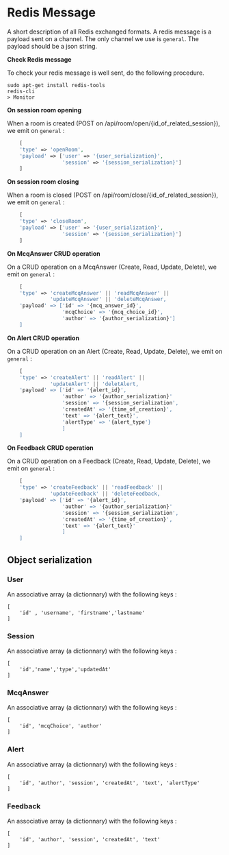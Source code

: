 # Redis Message

A short description of all Redis exchanged formats. 
A redis message is a payload sent on a channel. The only channel we use is `general`. The payload should be a json string.

**Check Redis message**

To check your redis message is well sent, do the following procedure.

```
sudo apt-get install redis-tools
redis-cli
> Monitor
```


**On session room opening**

When a room is created (POST on /api/room/open/{id_of_related_session}), we emit on `general` :

```php
    [
    'type' => 'openRoom',
    'payload' => ['user' => '{user_serialization}', 
                  'session' => '{session_serialization}']
    ]
```

**On session room closing**

When a room is closed (POST on /api/room/close/{id_of_related_session}), we emit on `general` :

```php
    [
    'type' => 'closeRoom',
    'payload' => ['user' => '{user_serialization}', 
                  'session' => '{session_serialization}']
    ]
```

**On McqAnswer CRUD operation**

On a CRUD operation on a McqAnswer (Create, Read, Update, Delete), we emit on `general` :

```php
    [
    'type' => 'createMcqAnswer' || 'readMcqAnswer' || 
              'updateMcqAnswer' || 'deleteMcqAnswer,
    'payload' => ['id' => '{mcq_answer_id}', 
                  'mcqChoice' => '{mcq_choice_id}',
                  'author' => '{author_serialization}']
    ]
```

**On Alert CRUD operation**

On a CRUD operation on an Alert (Create, Read, Update, Delete), we emit on `general` :

```php
    [
    'type' => 'createAlert' || 'readAlert' || 
              'updateAlert' || 'deletAlert,
    'payload' => ['id' => '{alert_id}', 
                  'author' => '{author_serialization}'
                  'session' => '{session_serialization',
                  'createdAt' => '{time_of_creation}',
                  'text' => '{alert_text}',
                  'alertType' => '{alert_type'}
                  ]
    ]
```

**On Feedback CRUD operation**

On a CRUD operation on a Feedback (Create, Read, Update, Delete), we emit on `general` :

```php
    [
    'type' => 'createFeedback' || 'readFeedback' || 
              'updateFeedback' || 'deleteFeedback,
    'payload' => ['id' => '{alert_id}', 
                  'author' => '{author_serialization}'
                  'session' => '{session_serialization',
                  'createdAt' => '{time_of_creation}',
                  'text' => '{alert_text}'
                  ]
    ]
```

## Object serialization

### User

An associative array (a dictionnary) with the following keys :
```
[
    'id' , 'username', 'firstname','lastname'
]
```

### Session

An associative array (a dictionnary) with the following keys :
```
[
    'id','name','type','updatedAt'
]
```

### McqAnswer

An associative array (a dictionnary) with the following keys :
```
[
    'id', 'mcqChoice', 'author'
]
```

### Alert

An associative array (a dictionnary) with the following keys :
```
[
    'id', 'author', 'session', 'createdAt', 'text', 'alertType'  
]
```

### Feedback

An associative array (a dictionnary) with the following keys :
```
[
    'id', 'author', 'session', 'createdAt', 'text' 
]
```